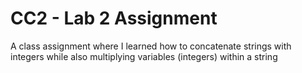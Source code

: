 # CC2 - Lab 2 Assignment
A class assignment where I learned how to concatenate strings with integers while also multiplying variables (integers) within a string
